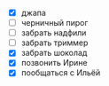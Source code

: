- [x] джапа
- [ ] черничный пирог
- [ ] забрать надфили
- [ ] забрать триммер
- [x] забрать шоколад
- [x] позвонить Ирине
- [x] пообщаться с Ильёй 